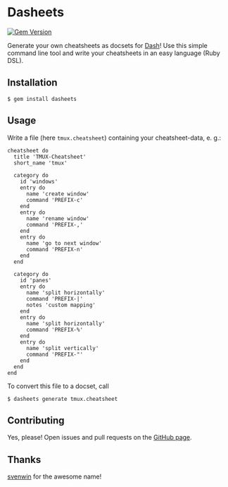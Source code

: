 # Dasheets

[![Gem Version](https://badge.fury.io/rb/dasheets.png)](http://badge.fury.io/rb/dasheets)

Generate your own cheatsheets as docsets for [Dash](http://kapeli.com/dash)!
Use this simple command line tool and write your cheatsheets in an easy
language (Ruby DSL).

## Installation

    $ gem install dasheets

## Usage

Write a file (here `tmux.cheatsheet`) containing your cheatsheet-data, e. g.:

    cheatsheet do
      title 'TMUX-Cheatsheet'
      short_name 'tmux'

      category do
        id 'windows'
        entry do
          name 'create window'
          command 'PREFIX-c'
        end
        entry do
          name 'rename window'
          command 'PREFIX-,'
        end
        entry do
          name 'go to next window'
          command 'PREFIX-n'
        end
      end

      category do
        id 'panes'
        entry do
          name 'split horizontally'
          command 'PREFIX-|'
          notes 'custom mapping'
        end
        entry do
          name 'split horizontally'
          command 'PREFIX-%'
        end
        entry do
          name 'split vertically'
          command 'PREFIX-"'
        end
      end
    end

To convert this file to a docset, call

    $ dasheets generate tmux.cheatsheet


## Contributing

Yes, please! Open issues and pull requests on the
[GitHub page](https://github.com/Nix-wie-weg/dasheets).

## Thanks

[svenwin](https://github.com/svenwin) for the awesome name!
